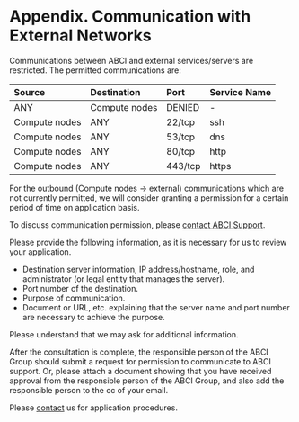 # Appendix. Communication with External Networks

Communications between ABCI and external services/servers are restricted. The permitted communications are:

| Source | Destination | Port | Service Name |
|:--|:--|:--|:--|
| ANY | Compute nodes | DENIED | - |
| Compute nodes | ANY | 22/tcp | ssh |
| Compute nodes | ANY | 53/tcp | dns |
| Compute nodes | ANY | 80/tcp | http |
| Compute nodes | ANY | 443/tcp | https |


For the outbound (Compute nodes -> external) communications which are not currently permitted, we will consider granting a permission for a certain period of time on application basis. 

To discuss communication permission, please [contact ABCI Support](../contact.md). 

Please provide the following information, as it is necessary for us to review your application. 

* Destination server information, IP address/hostname, role, and administrator (or legal entity that manages the server). 
* Port number of the destination. 
* Purpose of communication. 
* Document or URL, etc. explaining that the server name and port number are necessary to achieve the purpose. 

Please understand that we may ask for additional information. 

After the consultation is complete, the responsible person of the ABCI Group should submit a request for permission to communicate to ABCI support. Or, please attach a document showing that you have received approval from the responsible person of the ABCI Group, and also add the responsible person to the cc of your email. 

Please [contact](../contact.md) us for application procedures. 
